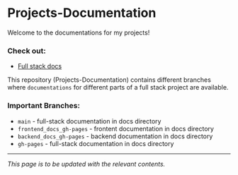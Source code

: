 # Projects-Documentation

Welcome to the documentations for my projects!

### Check out:

- [Full stack docs](https://farhan7reza7.github.io/Projects-Documentation/)

This repository (Projects-Documentation) contains different branches where `documentations` for different parts of a full stack project are available.

### Important Branches:

- `main` - full-stack documentation in docs directory
- `frontend_docs_gh-pages` - frontent documentation in docs directory
- `backend_docs_gh-pages` - backend documentation in docs directory
- `gh-pages` - full-stack documentation in docs directory

---

_This page is to be updated with the relevant contents._
